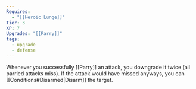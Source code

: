 ```yaml
---
Requires:
  - "[[Heroic Lunge]]"
Tier: 3
XP: 7
Upgrades: "[[Parry]]"
tags:
  - upgrade
  - defense
---
```

Whenever you successfully [[Parry]] an attack, you downgrade it twice (all parried attacks miss). If the attack would have missed anyways, you can [[Conditions#Disarmed|Disarm]] the target.